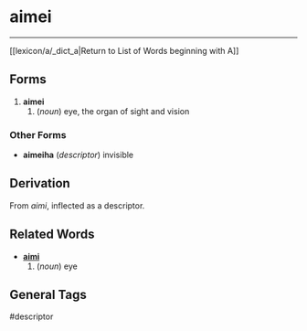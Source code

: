 # aimei
---
[[lexicon/a/_dict_a|Return to List of Words beginning with A]]

## Forms
1. **aimei**
	1. (_noun_) eye, the organ of sight and vision

### Other Forms

- **aimeiha** (_descriptor_) invisible

## Derivation

From _aimi_, inflected as a descriptor.

## Related Words

- **[aimi](aimi.md)**
	1. (_noun_) eye

## General Tags

#descriptor
